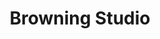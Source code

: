 ---
title: "Browning Studio"
url: /greenville/browning-studio-south-church-street/
shop: hairdresser
---